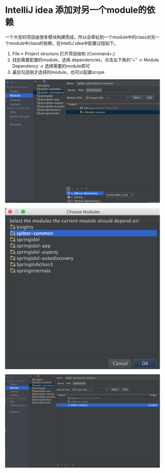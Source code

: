 # IntelliJ idea 添加对另一个module的依赖

一个大型的项目由很多模块构建而成，所以会牵扯到一个module中的class对另一个module中class的依赖，在IntelliJ idea中配置过程如下。

1. File-> Project structure 打开项目结构 (Command+;)
2. 找到需要配置的module，选择 dependencies，点击左下角的“+” -> Module Dependency -> 选择需要的module即可
3. 最后勾选刚才选择的module，也可以配置scope


![](config-module-dependency-1.jpg)

![](config-module-dependency-2.jpg)

![](config-module-dependency-3.jpg)

